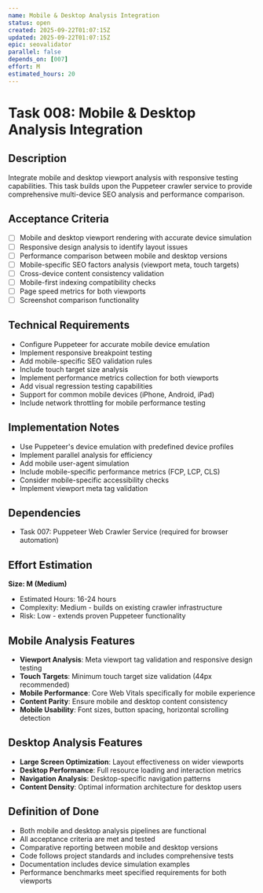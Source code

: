 ```yaml
---
name: Mobile & Desktop Analysis Integration
status: open
created: 2025-09-22T01:07:15Z
updated: 2025-09-22T01:07:15Z
epic: seovalidator
parallel: false
depends_on: [007]
effort: M
estimated_hours: 20
---
```


# Task 008: Mobile & Desktop Analysis Integration

## Description
Integrate mobile and desktop viewport analysis with responsive testing capabilities. This task builds upon the Puppeteer crawler service to provide comprehensive multi-device SEO analysis and performance comparison.

## Acceptance Criteria
- [ ] Mobile and desktop viewport rendering with accurate device simulation
- [ ] Responsive design analysis to identify layout issues
- [ ] Performance comparison between mobile and desktop versions
- [ ] Mobile-specific SEO factors analysis (viewport meta, touch targets)
- [ ] Cross-device content consistency validation
- [ ] Mobile-first indexing compatibility checks
- [ ] Page speed metrics for both viewports
- [ ] Screenshot comparison functionality

## Technical Requirements
- Configure Puppeteer for accurate mobile device emulation
- Implement responsive breakpoint testing
- Add mobile-specific SEO validation rules
- Include touch target size analysis
- Implement performance metrics collection for both viewports
- Add visual regression testing capabilities
- Support for common mobile devices (iPhone, Android, iPad)
- Include network throttling for mobile performance testing

## Implementation Notes
- Use Puppeteer's device emulation with predefined device profiles
- Implement parallel analysis for efficiency
- Add mobile user-agent simulation
- Include mobile-specific performance metrics (FCP, LCP, CLS)
- Consider mobile-specific accessibility checks
- Implement viewport meta tag validation

## Dependencies
- Task 007: Puppeteer Web Crawler Service (required for browser automation)

## Effort Estimation
**Size: M (Medium)**
- Estimated Hours: 16-24 hours
- Complexity: Medium - builds on existing crawler infrastructure
- Risk: Low - extends proven Puppeteer functionality

## Mobile Analysis Features
- **Viewport Analysis**: Meta viewport tag validation and responsive design testing
- **Touch Targets**: Minimum touch target size validation (44px recommended)
- **Mobile Performance**: Core Web Vitals specifically for mobile experience
- **Content Parity**: Ensure mobile and desktop content consistency
- **Mobile Usability**: Font sizes, button spacing, horizontal scrolling detection

## Desktop Analysis Features
- **Large Screen Optimization**: Layout effectiveness on wider viewports
- **Desktop Performance**: Full resource loading and interaction metrics
- **Navigation Analysis**: Desktop-specific navigation patterns
- **Content Density**: Optimal information architecture for desktop users

## Definition of Done
- Both mobile and desktop analysis pipelines are functional
- All acceptance criteria are met and tested
- Comparative reporting between mobile and desktop versions
- Code follows project standards and includes comprehensive tests
- Documentation includes device simulation examples
- Performance benchmarks meet specified requirements for both viewports